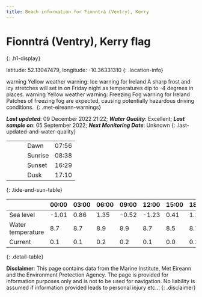 ```yaml
---
title: Beach information for Fionntrá (Ventry), Kerry
---
```

# Fionntrá (Ventry), Kerry <span class="material-icons blue-flag" alt="This a Blue Flag beach">flag</span>
{: .h1-display}

latitude: 52.13047479, longitude: -10.36331310
{: .location-info}

<span class="material-icons yellow-warning">warning</span>&nbsp;Yellow weather warning: Ice warning for Ireland A sharp frost and icy stretches will set in on Friday night as temperatures dip to -4 degrees in places.&nbsp;<span class="material-icons yellow-warning">warning</span>&nbsp;Yellow weather warning: Freezing Fog warning for Ireland Patches of freezing fog are expected, causing potentially hazardous driving conditions.&nbsp;
{: .met-eireann-warnings}

___Last updated___: 09 December 2022 21:22; ___Water Quality___: Excellent;
___Last sample on___: 05 September 2022; ___Next Monitoring Date___: Unknown
{: .last-updated-and-water-quality}

|   |   |   |   |   |
|---|---|---|---|---|
|   |   |   | Dawn  | 07:56 |
|   |   |   | Sunrise  | 08:38 |
|   |   |   | Sunset  | 16:29 |
|   |   |   | Dusk  | 17:10 |
{: .tide-and-sun-table}

<div></div>

| | 00:00 | 03:00 | 06:00 | 09:00 | 12:00 | 15:00 | 18:00 | 21:00 |
|---|---|---|---|---|---|---|---|---|
| Sea level | -1.01 | 0.86 | 1.35 | -0.52| -1.23 | 0.41 | 1.18 | -0.36 |
| Water temperature | 8.7 | 8.7 | 8.9 | 8.9 | 8.7 | 8.5 | 8.7 | 8.9 |
| Current | 0.1 | 0.1 | 0.2 | 0.2 | 0.1| 0.0 | 0.2 | 0.2 |
{: .detail-table}

__Disclaimer__: This page contains data from the Marine Institute,
Met Eireann and the Environment Protection Agency. The page is provided for
information purposes only and is not to be used for navigation. No liability
is assumed if information provided leads to personal injury etc...
{: .disclaimer}